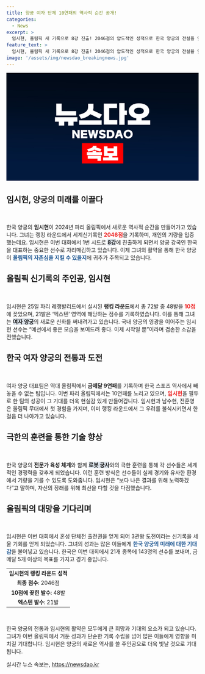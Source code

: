 ```yaml
---
title: 양궁 여자 단체 10연패의 역사적 순간 공개!
categories:
  - News
excerpt: >
  임시현, 올림픽 새 기록으로 8강 진출! 2046점의 압도적인 성적으로 한국 양궁의 전설을 잇는다. 중국을 넘어 10연패의 역사를 쓸 수 있을지 주목된다.
feature_text: >
  임시현, 올림픽 새 기록으로 8강 진출! 2046점의 압도적인 성적으로 한국 양궁의 전설을 잇는다. 중국을 넘어 10연패의 역사를 쓸 수 있을지 주목된다.
image: '/assets/img/newsdao_breakingnews.jpg'
---
```


<p><img src="/assets/img/newsdao_breakingnews.jpg" alt="implanttips 속보" /></p>

<h2 data-ke-size="size26">임시현, 양궁의 미래를 이끌다</h2>

<p data-ke-size="size16">&nbsp;</p>

<p data-ke-size="size16">한국 양궁의 <b>임시현</b>이 2024년 파리 올림픽에서 새로운 역사적 순간을 만들어가고 있습니다. 그녀는 랭킹 라운드에서 세계신기록인 <b><span style="color: #ee2323;">2046점</span></b>을 기록하며, 개인의 기량을 입증했는데요. 임시현은 이번 대회에서 1번 시드로 <b><span style="background-color: #21538527;">8강</span></b>에 진출하게 되면서 양궁 강국인 한국을 대표하는 중요한 선수로 자리매김하고 있습니다. 이제 그녀의 활약을 통해 한국 양궁이 <b><span style="color: #1a5490;">올림픽의 자존심을 지킬 수 있을지</span></b>에 귀추가 주목되고 있습니다.</p>

<h2 data-ke-size="size26">올림픽 신기록의 주인공, 임시현</h2>

<p data-ke-size="size16">&nbsp;</p>

<p data-ke-size="size16">임시현은 25일 파리 레쟁발리드에서 실시된 <b>랭킹 라운드</b>에서 총 72발 중 48발을 <b><span style="color: #ee2323;">10점</span></b>에 꽂았으며, 21발은 ‘엑스텐’ 영역에 해당하는 점수를 기록하였습니다. 이를 통해 그녀는 <b><span style="background-color: #21538527;">여자 양궁</span></b>의 새로운 신화를 써내려가고 있습니다. 국내 양궁의 영광을 이어주는 임시현 선수는 “예선에서 좋은 모습을 보여드려 좋다. 이제 시작일 뿐”이라며 겸손한 소감을 전했습니다.</p>

<h2 data-ke-size="size26">한국 여자 양궁의 전통과 도전</h2>

<p data-ke-size="size16">&nbsp;</p>

<p data-ke-size="size16">여자 양궁 대표팀은 역대 올림픽에서 <b>금메달 9연패</b>를 기록하며 한국 스포츠 역사에서 빼놓을 수 없는 팀입니다. 이번 파리 올림픽에서는 10연패를 노리고 있으며, <b><span style="color: #ee2323;">임시현</span></b>을 필두로 한 팀의 성공이 그 기대를 더욱 현실감 있게 만들어갑니다. 임시현과 남수현, 전훈영은 올림픽 무대에서 첫 경험을 가지며, 이미 랭킹 라운드에서 그 우려를 불식시키면서 한 걸음 더 나아가고 있습니다.</p>

<h2 data-ke-size="size26">극한의 훈련을 통한 기술 향상</h2>

<p data-ke-size="size16">&nbsp;</p>

<p data-ke-size="size16">한국 양궁의 <b>전문가 육성 체계</b>와 함께 <b><span style="background-color: #21538527;">로봇 궁사</span></b>와의 극한 훈련을 통해 각 선수들은 세계적인 경쟁력을 갖추게 되었습니다. 이런 훈련 방식은 선수들이 실제 경기와 유사한 환경에서 기량을 기를 수 있도록 도와줍니다. 임시현은 “보다 나은 결과를 위해 노력하겠다”고 말하며, 자신의 장래를 위해 최선을 다할 것을 다짐했습니다.</p>

<h2 data-ke-size="size26">올림픽의 대망을 기다리며</h2>

<p data-ke-size="size16">&nbsp;</p>

<p data-ke-size="size16">임시현은 이번 대회에서 혼성 단체전 출전권을 얻게 되어 3관왕 도전이라는 신기록을 세울 기회를 얻게 되었습니다. 그녀의 성과는 많은 이들에게 <b><span style="color: #1a5490;">한국 양궁의 미래에 대한 기대감</span></b>을 불어넣고 있습니다. 한국은 이번 대회에서 21개 종목에 143명의 선수를 보내며, 금메달 5개 이상의 목표를 가지고 경기 중입니다.</p>

<table>
  <tr>
    <td style="text-align: center; height: 17px;"><b>임시현의 랭킹 라운드 성적</b></td>
  </tr>
  <tr>
    <td style="text-align: center; height: 17px;"><b>최종 점수</b>: 2046점</td>
  </tr>
  <tr>
    <td style="text-align: center; height: 17px;"><b>10점에 꽂힌 발수</b>: 48발</td>
  </tr>
  <tr>
    <td style="text-align: center; height: 17px;"><b>엑스텐 발수</b>: 21발</td>
  </tr>
</table>

<p data-ke-size="size16">&nbsp;</p>

<p data-ke-size="size16">한국 양궁의 전통과 임시현의 활약은 모두에게 큰 희망과 기대의 요소가 되고 있습니다. 그녀가 이번 올림픽에서 거둔 성과가 단순한 기록 수립을 넘어 많은 이들에게 영향을 미치길 기대합니다. 임시현은 양궁의 새로운 역사를 쓸 주인공으로 더욱 빛날 것으로 기대됩니다.</p>
실시간 뉴스 속보는, <a href="https://newsdao.kr" rel="dofollow">https://newsdao.kr</a>


